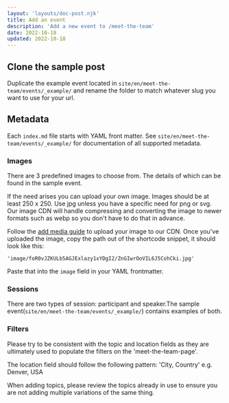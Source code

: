 ```yaml
---
layout: 'layouts/doc-post.njk'
title: Add an event
description: 'Add a new event to /meet-the-team'
date: 2022-10-18
updated: 2022-10-18
---
```


## Clone the sample post

Duplicate the example event located in `site/en/meet-the-team/events/_example/` and
rename the folder to match whatever slug you want to use for your url.

## Metadata

Each `index.md` file starts with YAML front matter. See
`site/en/meet-the-team/events/_example/` for documentation of all supported metadata.

### Images

There are 3 predefined images to choose from. The details of which can
be found in the sample event.

If the need arises you can upload your own image. Images should be at least 250 x 250.
Use jpg unless you have a specific need for png or svg. Our image CDN will handle
compressing and converting the image to newer formats such as webp so you don't
have to do that in advance.

Follow the [add media guide](/docs/handbook/how-to/add-media/) to upload your
image to our CDN. Once you've uploaded the image, copy the path out of the
shortcode snippet, it should look like this:

`'image/foR0vJZKULb5AGJExlazy1xYDgI2/ZnGIwrOoVIL6J5CohCki.jpg'`

Paste that into the `image` field in your YAML frontmatter.

### Sessions

There are two types of session: participant and speaker.The sample event(`site/en/meet-the-team/events/_example/`)
contains examples of both.

### Filters

Please try to be consistent with the topic and location fields as they are ultimately
used to populate the filters on the 'meet-the-team-page'.

The location field should follow the following pattern: 'City, Country' e.g. Denver, USA

When adding topics, please review the topics already in use to ensure you are
not adding multiple variations of the same thing.

